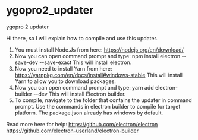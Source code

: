 # ygopro2_updater
ygopro 2 updater


Hi there, so I will explain how to compile and use this updater.

1. You must install Node.Js from here: https://nodejs.org/en/download/
2. Now you can open command prompt and type:
        npm install electron --save-dev --save-exact 
   This will install electron.
3. Now you need to install Yarn from here: https://yarnpkg.com/en/docs/install#windows-stable
   This will install Yarn to allow you to download packages.   
4. Now you can open command prompt and type:
        yarn add electron-builder --dev
   This will install Electron builder.
5. To compile, navigate to the folder that contains the updater in command prompt. Use the commands in electron builder to compile for target platform. The package.json already has windows by default.

Read more here for help:
https://github.com/electron/electron
https://github.com/electron-userland/electron-builder
